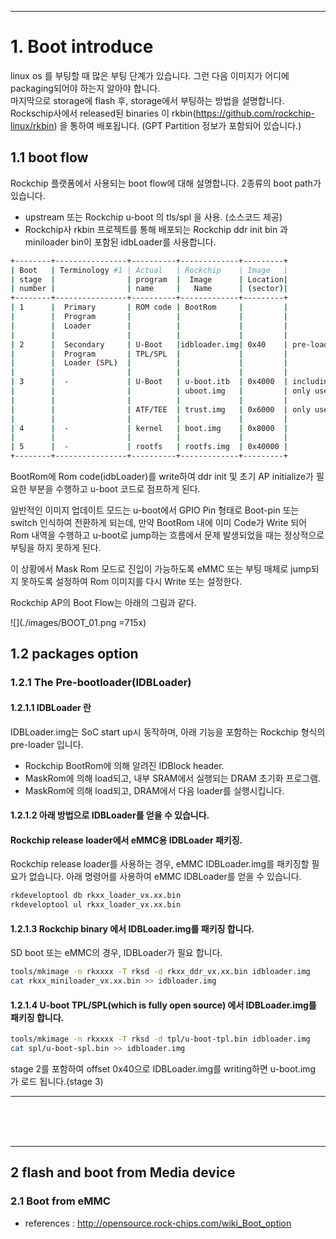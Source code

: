 
<hr/>

# 1. Boot introduce
linux os 를 부팅할 때 많은 부팅 단계가 있습니다. 그런 다음 이미지가 어디에 packaging되어야 하는지 알아야 합니다.  
마지막으로 storage에 flash 후, storage에서 부팅하는 방법을 설명합니다.  
Rockschip사에서 released된 binaries 이 rkbin(https://github.com/rockchip-linux/rkbin) 을 통하여 배포됩니다. (GPT Partition 정보가 포함되어 있습니다.)  

## 1.1 boot flow
Rockchip 플랫폼에서 사용되는 boot flow에 대해 설명합니다.  2종류의 boot path가 있습니다. 
- upstream 또는 Rockchip u-boot 의 tls/spl 을 사용. (소스코드 제공)
- Rockchip사 rkbin 프로젝트를 통해 배포되는 Rockchip ddr init bin 과 miniloader bin이 포함된 idbLoader를 사용합니다.  

```bash
+--------+----------------+----------+-------------+---------+
| Boot   | Terminology #1 | Actual   | Rockchip    | Image   |
| stage  |                | program  |  Image      | Location|
| number |                | name     |   Name      | (sector)|
+--------+----------------+----------+-------------+---------+
| 1      |  Primary       | ROM code | BootRom     |         |
|        |  Program       |          |             |         |
|        |  Loader        |          |             |         |
|        |                |          |             |         |
| 2      |  Secondary     | U-Boot   |idbloader.img| 0x40    | pre-loader
|        |  Program       | TPL/SPL  |             |         |
|        |  Loader (SPL)  |          |             |         |
|        |                |          |             |         |
| 3      |  -             | U-Boot   | u-boot.itb  | 0x4000  | including u-boot and atf
|        |                |          | uboot.img   |         | only used with miniloader
|        |                |          |             |         |
|        |                | ATF/TEE  | trust.img   | 0x6000  | only used with miniloader
|        |                |          |             |         |
| 4      |  -             | kernel   | boot.img    | 0x8000  |
|        |                |          |             |         |
| 5      |  -             | rootfs   | rootfs.img  | 0x40000 |
+--------+----------------+----------+-------------+---------+
```
BootRom에 Rom code(idbLoader)를 write하여 ddr init 및 초기 AP initialize가 필요한 부분을 수행하고 u-boot 코드로 점프하게 된다.

일반적인 이미지 업데이트 모드는 u-boot에서 GPIO Pin 형태로 Boot-pin 또는 switch 인식하여 전환하게 되는데, 
만약 BootRom 내에 이미 Code가 Write 되어 Rom 내역을 수행하고 u-boot로 jump하는 흐름에서 문제 발생되었을 때는 정상적으로 부팅을 하지 못하게 된다.

이 상황에서 Mask Rom 모드로 진입이 가능하도록 eMMC 또는 부팅 매체로 jump되지 못하도록 설정하여 Rom 이미지를 다시 Write 또는 설정한다.

Rockchip AP의 Boot Flow는 아래의 그림과 같다.

![](./images/BOOT_01.png =715x)

## 1.2 packages option
### 1.2.1 The Pre-bootloader(IDBLoader)
#### 1.2.1.1 IDBLoader 란 
IDBLoader.img는 SoC start up시 동작하며, 아래 기능을 포함하는 Rockchip 형식의 pre-loader 입니다.
 - Rockchip BootRom에 의해 알려진 IDBlock header.
 - MaskRom에 의해 load되고, 내부 SRAM에서 실행되는 DRAM 초기화 프로그램.
 - MaskRom에 의해 load되고, DRAM에서 다음 loader를 실행시킵니다.

#### 1.2.1.2 아래 방법으로 IDBLoader를 얻을 수 있습니다. 

#### Rockchip release loader에서 eMMC용 IDBLoader 패키징.
Rockchip release loader를 사용하는 경우, eMMC IDBLoader.img를 패키징할 필요가 없습니다. 아래 명령어를 사용하여 eMMC IDBLoader를 얻을 수 있습니다.
```bash
rkdeveloptool db rkxx_loader_vx.xx.bin
rkdeveloptool ul rkxx_loader_vx.xx.bin
```

#### 1.2.1.3 Rockchip binary 에서 IDBLoader.img를 패키징 합니다.
SD boot 또는 eMMC의 경우, IDBLoader가 필요 합니다. 
```bash
tools/mkimage -n rkxxxx -T rksd -d rkxx_ddr_vx.xx.bin idbloader.img
cat rkxx_miniloader_vx.xx.bin >> idbloader.img
```


#### 1.2.1.4 U-boot TPL/SPL(which is fully open source) 에서 IDBLoader.img를 패키징 합니다.
```bash
tools/mkimage -n rkxxxx -T rksd -d tpl/u-boot-tpl.bin idbloader.img
cat spl/u-boot-spl.bin >> idbloader.img
```
stage 2를 포함하여 offset 0x40으로 IDBLoader.img를 writing하면 u-boot.img 가 로드 됩니다.(stage 3)
 
<hr/>
<br/>
<br/>
<br/>
<hr/>

## 2 flash and boot from Media device
### 2.1 Boot from eMMC




- references : http://opensource.rock-chips.com/wiki_Boot_option
